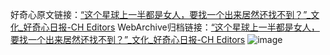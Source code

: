 好奇心原文链接：[“这个星球上一半都是女人，要找一个出来居然还找不到？”_文化_好奇心日报-CH Editors](https://www.qdaily.com/articles/12651.html)
WebArchive归档链接：[“这个星球上一半都是女人，要找一个出来居然还找不到？”_文化_好奇心日报-CH Editors](http://web.archive.org/web/20190623172915/https://www.qdaily.com/articles/12651.html)
![image](http://ww3.sinaimg.cn/large/007d5XDply1g3wjz6f79aj30u03dp7wh)